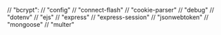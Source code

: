 // "bcrypt":
// "config"
// "connect-flash"
// "cookie-parser"
// "debug"
// "dotenv"
// "ejs"
// "express"
// "express-session"
// "jsonwebtoken"
// "mongoose"
// "multer"

